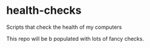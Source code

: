 # health-checks

Scripts that check the health of my computers

This repo will be b populated with lots of fancy checks.

